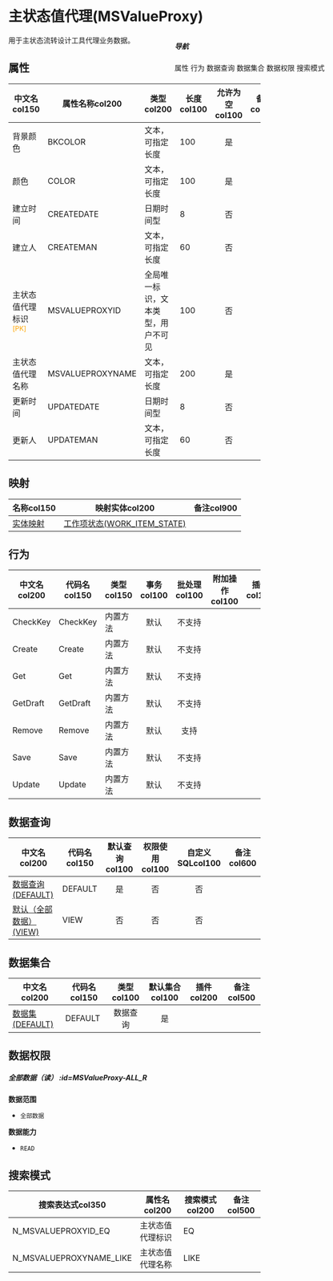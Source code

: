 # 主状态值代理(MSValueProxy)  <!-- {docsify-ignore-all} -->


用于主状态流转设计工具代理业务数据。


## 属性
|    中文名col150 | 属性名称col200           | 类型col200     | 长度col100    |允许为空col100    |  备注col500  |
| --------   |------------| -----  | -----  | :----: | -------- |
|背景颜色|BKCOLOR|文本，可指定长度|100|是||
|颜色|COLOR|文本，可指定长度|100|是||
|建立时间|CREATEDATE|日期时间型|8|否||
|建立人|CREATEMAN|文本，可指定长度|60|否||
|主状态值代理标识<sup class="footnote-symbol"><font color=orange>[PK]</font></sup>|MSVALUEPROXYID|全局唯一标识，文本类型，用户不可见|100|否||
|主状态值代理名称|MSVALUEPROXYNAME|文本，可指定长度|200|是||
|更新时间|UPDATEDATE|日期时间型|8|否||
|更新人|UPDATEMAN|文本，可指定长度|60|否||


## 映射
| 名称col150    | 映射实体col200   | 备注col900  |
| -------- |----------  |----- |
|[实体映射](module/extension/MSValueProxy/demap/DEMap)|[工作项状态(WORK_ITEM_STATE)](module/ProjMgmt/work_item_state)||

## 行为
| 中文名col200    | 代码名col150    | 类型col150    | 事务col100   | 批处理col100   | 附加操作col100  | 插件col150    |  备注col300  |
| -------- |---------- |----------- |:----:|:----:|---------| ----- | ----- |
|CheckKey|CheckKey|内置方法|默认|不支持||||
|Create|Create|内置方法|默认|不支持||||
|Get|Get|内置方法|默认|不支持||||
|GetDraft|GetDraft|内置方法|默认|不支持||||
|Remove|Remove|内置方法|默认|支持||||
|Save|Save|内置方法|默认|不支持||||
|Update|Update|内置方法|默认|不支持||||

## 数据查询
| 中文名col200    | 代码名col150    | 默认查询col100 | 权限使用col100 | 自定义SQLcol100 |  备注col600|
| --------  | --------   | :----:  |:----:  | :----:  |----- |
|[数据查询(DEFAULT)](module/extension/MSValueProxy/query/Default)|DEFAULT|是|否 |否 ||
|[默认（全部数据）(VIEW)](module/extension/MSValueProxy/query/View)|VIEW|否|否 |否 ||

## 数据集合
| 中文名col200  | 代码名col150  | 类型col100 | 默认集合col100 |   插件col200|   备注col500|
| --------  | --------   | :----:   | :----:   | ----- |----- |
|[数据集(DEFAULT)](module/extension/MSValueProxy/dataset/Default)|DEFAULT|数据查询|是|||

## 数据权限

##### 全部数据（读） :id=MSValueProxy-ALL_R

<p class="panel-title"><b>数据范围</b></p>

* `全部数据`

<p class="panel-title"><b>数据能力</b></p>

* `READ`




## 搜索模式
|   搜索表达式col350   |    属性名col200    |    搜索模式col200        |备注col500  |
| -------- |------------|------------|------|
|N_MSVALUEPROXYID_EQ|主状态值代理标识|EQ||
|N_MSVALUEPROXYNAME_LIKE|主状态值代理名称|LIKE||

<div style="display: block; overflow: hidden; position: fixed; top: 140px; right: 100px;">

##### 导航
<el-anchor >
<el-anchor-link :href="`#/module/extension/MSValueProxy?id=属性`">
  属性
</el-anchor-link>
<el-anchor-link :href="`#/module/extension/MSValueProxy?id=行为`">
  行为
</el-anchor-link>
<el-anchor-link :href="`#/module/extension/MSValueProxy?id=数据查询`">
  数据查询
</el-anchor-link>
<el-anchor-link :href="`#/module/extension/MSValueProxy?id=数据集合`">
  数据集合
</el-anchor-link>
<el-anchor-link :href="`#/module/extension/MSValueProxy?id=数据权限`">
  数据权限
</el-anchor-link>
<el-anchor-link :href="`#/module/extension/MSValueProxy?id=搜索模式`">
  搜索模式
</el-anchor-link>
</el-anchor>
</div>

<script>
 const { createApp } = Vue
  createApp({
    data() {
      return {



      }
    },
    methods: {
    }
  }).use(ElementPlus).mount('#app')
</script>